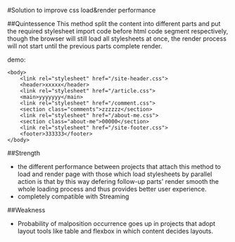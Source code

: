 #Solution to improve css load&render performance

##Quintessence
This method split the content into different parts and put the required stylesheet import code before html code segment respectively, though the browser will still load all stylesheets at once, the render process will not start until the previous parts complete render.

demo:
	
	<body>
		<link rel="stylesheet" href="/site-header.css">
		<header>xxxxx</header>
		<link rel="stylesheet" href="/article.css">
		<main>yyyyyyy</main>
		<link rel="stylesheet" href="/comment.css">
		<section class="comments">zzzzzz</section>
		<link rel="stylesheet" href="/about-me.css">
		<section class="about-me">00000</section>
		<link rel="stylesheet" href="/site-footer.css">
		<footer>333333</footer>
	</body>

##Strength
* the different performance between projects that attach this method to load and render page with those which load stylesheets by parallel action is that by this way defering follow-up parts' render smooth the whole loading process and thus provides better user experience.
* completely compatible with Streaming

##Weakness
* Probability of malposition occurrence goes up in projects that adopt layout tools like table and flexbox in which content decides layouts.